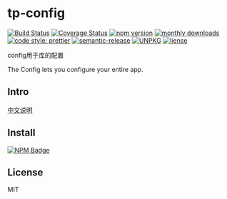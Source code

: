 # tp-config

[![Build Status](https://www.travis-ci.org/typescript-practice/config.svg?branch=master)](https://www.travis-ci.org/typescript-practice/config)
[![Coverage Status](https://coveralls.io/repos/github/typescript-practice/config/badge.svg?branch=master)](https://coveralls.io/github/typescript-practice/config?branch=master)
[![npm version](https://img.shields.io/npm/v/tp-config.svg?style=flat-square)](https://www.npmjs.com/package/tp-config)
[![monthly downloads](https://img.shields.io/npm/dm/tp-config.svg?style=flat-square)](https://www.npmjs.com/package/tp-config)
[![code style: prettier](https://img.shields.io/badge/code_style-prettier-ff69b4.svg?style=flat-square)](https://github.com/prettier/prettier)
[![semantic-release](https://img.shields.io/badge/%20%20%F0%9F%93%A6%F0%9F%9A%80-semantic--release-e10079.svg)](https://github.com/semantic-release/semantic-release)
[![UNPKG](https://img.shields.io/badge/unpkg.com--green.svg)](https://unpkg.com/tp-config@latest/dist/config.umd.js)
[![liense](https://img.shields.io/github/license/typescript-practice/config.svg)]()

config用于库的配置

The Config lets you configure your entire app.

## Intro

[中文说明](https://github.com/typescript-practice/config/blob/master/README_CN.md)

## Install

[![NPM Badge](https://nodei.co/npm/tp-config.png?downloads=true)](https://www.npmjs.com/package/tp-config)

## License

MIT
